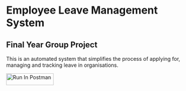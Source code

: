 # Employee Leave Management System
## Final Year Group Project

This is an automated system that simplifies the process of applying for, managing and tracking leave in organisations.

[<img src="https://run.pstmn.io/button.svg" alt="Run In Postman" style="width: 128px; height: 32px;">](https://app.getpostman.com/run-collection/27187813-cd17f3cb-af5a-4f9b-85c8-b3b523f51823?action=collection%2Ffork&source=rip_markdown&collection-url=entityId%3D27187813-cd17f3cb-af5a-4f9b-85c8-b3b523f51823%26entityType%3Dcollection%26workspaceId%3D3ccdd6f9-7461-40d7-b040-4d8c55e4516d)


